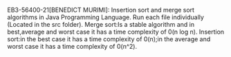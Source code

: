 EB3-56400-21[BENEDICT MURIMI]:
Insertion sort and merge sort algorithms in Java Programming Language.
Run each file individually (Located in the src folder).
Merge sort:Is a stable algorithm and in best,average and worst case it has a time complexity of 0(n log n).
Insertion sort:in the best case it has a time complexity of 0(n);in the average and worst case it has a time complexity of 0(n^2).
